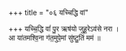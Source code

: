 +++
title = "०६ यच्चिद्धि वां"

+++
यच्चि॒द्धि वां॑ पु॒र ऋष॑यो जुहू॒रेऽव॑से नरा ।  
आ या॑तमश्वि॒ना ग॑त॒मुपे॒मां सु॑ष्टु॒तिं मम॑ ॥